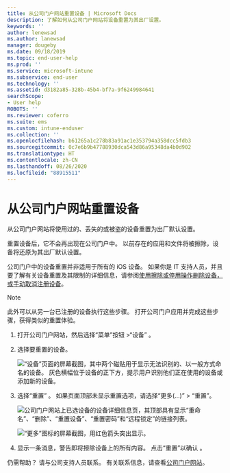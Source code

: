 ```yaml
---
title: 从公司门户网站重置设备 | Microsoft Docs
description: 了解如何从公司门户网站将设备重置为其出厂设置。
keywords: ''
author: lenewsad
ms.author: lanewsad
manager: dougeby
ms.date: 09/18/2019
ms.topic: end-user-help
ms.prod: ''
ms.service: microsoft-intune
ms.subservice: end-user
ms.technology: ''
ms.assetid: d3182a85-328b-45b4-bf7a-9f6249984641
searchScope:
- User help
ROBOTS: ''
ms.reviewer: coferro
ms.suite: ems
ms.custom: intune-enduser
ms.collection: ''
ms.openlocfilehash: b61265a1c278b83a91ac1e353794a358dcc5fdb3
ms.sourcegitcommit: 0c7e6b9b47788930dca543d86a95348da4b0d902
ms.translationtype: HT
ms.contentlocale: zh-CN
ms.lasthandoff: 08/26/2020
ms.locfileid: "88915511"
---
```

# <a name="reset-device-from-company-portal-website"></a>从公司门户网站重置设备

从公司门户网站将使用过的、丢失的或被盗的设备重置为出厂默认设置。  

重置设备后，它不会再出现在公司门户中。 以前存在的应用和文件将被擦除，设备将还原为其出厂默认设置。 

公司门户中的设备重置并非适用于所有的 iOS 设备。 如果你是 IT 支持人员，并且要了解有关设备重置及其限制的详细信息，请参阅[使用擦除或停用操作删除设备，或手动取消注册设备](/intune/devices-wipe)。  

> [!Note]
> 此外可以从另一台已注册的设备执行这些步骤。 打开公司门户应用并完成这些步骤，获得类似的重置体验。 

1. 打开公司门户网站，然后选择“菜单”按钮 >“设备”   。  

2. 选择要重置的设备。

    ![“设备”页面的屏幕截图，其中两个磁贴用于显示无法识别的、以一般方式命名的设备。 灰色横幅位于设备的正下方，提示用户识别他们正在使用的设备或添加新的设备。](./media/rename-reset-device-step2-1808.png)  

3. 选择“重置”  。 如果页面顶部未显示重置选项，请选择“更多(…)” > “重置”。  

     ![公司门户网站上已选设备的设备详细信息页，其顶部具有显示“重命名”、“删除”、“重置设备”、“重置密码”和“远程锁定”的链接列表。 ](./media/rename-reset-device-1808.png)  

    ![“更多”图标的屏幕截图，用红色箭头突出显示。](./media/rename-reset-device-step3-more-1808.png)  

4. 显示一条消息，警告即将擦除设备上的所有内容。 点击“重置”以确认  。  

仍需帮助？ 请与公司支持人员联系。 有关联系信息，请查看[公司门户网站](https://go.microsoft.com/fwlink/?linkid=2010980)。
